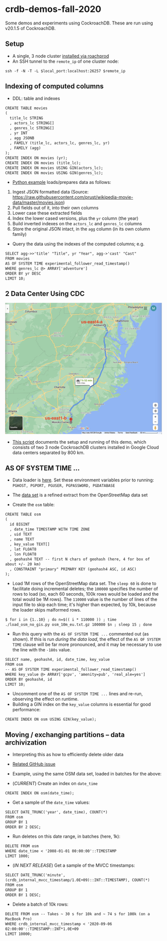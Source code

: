 # crdb-demos-fall-2020

Some demos and experiments using CockroachDB.
These are run using v20.1.5 of CockroachDB.

## Setup

* A single, 3 node cluster [installed via roachprod](./roachprod_3_gcp.sh)
* An SSH tunnel to the `remote_ip` of one cluster node:
```
ssh -f -N -T -L $local_port:localhost:26257 $remote_ip
```

## Indexing of computed columns

* DDL: table and indexes

```
CREATE TABLE movies
(
  title_lc STRING
  , actors_lc STRING[]
  , genres_lc STRING[]
  , yr INT
  , agg JSONB
  , FAMILY (title_lc, actors_lc, genres_lc, yr)
  , FAMILY (agg)
);
CREATE INDEX ON movies (yr);
CREATE INDEX ON movies (title_lc);
CREATE INDEX ON movies USING GIN(actors_lc);
CREATE INDEX ON movies USING GIN(genres_lc);
```

* [Python example](./computed_columns.py) loads/prepares data as follows:
1. Ingest JSON formatted data (Source: https://raw.githubusercontent.com/prust/wikipedia-movie-data/master/movies.json)
1. Pull fields out of it, into their own columns
1. Lower case these extracted fields
1. Index the lower cased versions, plus the `yr` column (the year)
1. Build inverted indexes on the `actors_lc` and `genres_lc` columns
1. Store the original JSON intact, in the `agg` column (in its own column family)

* Query the data using the indexes of the computed columns; e.g.

```
SELECT agg->>'title' "Title", yr "Year", agg->'cast' "Cast"
FROM movies
AS OF SYSTEM TIME experimental_follower_read_timestamp()
WHERE genres_lc @> ARRAY['adventure']
ORDER BY yr DESC
LIMIT 10;
```

## 2 Data Center Using CDC

![2 DC map](./2-DC-locations-map.jpg)

* [This script](./roachprod_3_gcp.sh) documents the setup and running of this demo, which consists of two 3 node CockroachDB
clusters installed in Google Cloud data centers separated by 800 km.

## AS OF SYSTEM TIME ...

* Data loader is [here](./load_osm_offset.py). Set these environment variables prior to running: `PGHOST, PGPORT, PGUSER, PGPASSWORD, PGDATABASE`
* The [data set](https://storage.googleapis.com/crl-goddard-gis/osm_10m_eu.txt.gz) is a refined extract from the OpenStreetMap data set

* Create the `osm` table:

```
CREATE TABLE osm
(
  id BIGINT
  , date_time TIMESTAMP WITH TIME ZONE
  , uid TEXT
  , name TEXT
  , key_value TEXT[]
  , lat FLOAT8
  , lon FLOAT8
  , geohash4 TEXT -- first N chars of geohash (here, 4 for box of about +/- 20 km)
  , CONSTRAINT "primary" PRIMARY KEY (geohash4 ASC, id ASC)
);

```

* Load 1M rows of the OpenStreetMap data set.  The `sleep 60` is done to facilitate doing incremental deletes; the `100000` specifies the number
of rows to load (so, each 60 seconds, 100k rows would be loaded and the total would be 1M rows).  The `110000` value is the number of lines of
the input file to skip each time; it's higher than expected, by 10k, because the loader skips malformed rows.


```
$ for i in {1..10} ; do n=$(( i * 110000 )) ; time ./load_osm_no_gis.py osm_10m_eu.txt.gz 100000 $n ; sleep 15 ; done
```

* Run this query with the `AS OF SYSTEM TIME ...` commented out (as shown).  If this is run *during the data load*, the effect
of the `AS OF SYSTEM TIME` clause will be far more pronounced, and it may be necessary to use the line with the `-180s` value.

```
SELECT name, geohash4, id, date_time, key_value
FROM osm
-- AS OF SYSTEM TIME experimental_follower_read_timestamp()
WHERE key_value @> ARRAY['gcpv', 'amenity=pub', 'real_ale=yes']
ORDER BY geohash4, id
LIMIT 10;
```

* Uncomment one of the `AS OF SYSTEM TIME ...` lines and re-run, observing the effect on runtime.
* Building a GIN index on the `key_value` columns is essential for good performance:
```
CREATE INDEX ON osm USING GIN(key_value);
```

## Moving / exchanging partitions – data archivization

* Interpreting this as how to efficiently delete older data 
* [Related GitHub issue](https://github.com/cockroachdb/docs/issues/5647)
* Example, using the same OSM data set, loaded in batches for the above:

* (*CURRENT*) Create an index on `date_time`

```
CREATE INDEX ON osm(date_time);
```

* Get a sample of the `date_time` values:
```
SELECT DATE_TRUNC('year', date_time), COUNT(*)
FROM osm
GROUP BY 1
ORDER BY 2 DESC;
```

* Run deletes on this date range, in batches (here, 1k):
```
DELETE FROM osm
WHERE date_time < '2008-01-01 00:00:00'::TIMESTAMP
LIMIT 1000;
```

* (*IN NEXT RELEASE*) Get a sample of the MVCC timestamps:
```
SELECT DATE_TRUNC('minute', (crdb_internal_mvcc_timestamp/1.0E+09)::INT::TIMESTAMP), COUNT(*)
FROM osm
GROUP BY 1
ORDER BY 1 DESC;
```

* Delete a batch of 10k rows:
```
DELETE FROM osm -- Takes ~ 30 s for 10k and ~ 74 s for 100k (on a MacBook Pro)
WHERE crdb_internal_mvcc_timestamp < '2020-09-06 02:00:00'::TIMESTAMP::INT*1.0E+09
LIMIT 10000;
```



